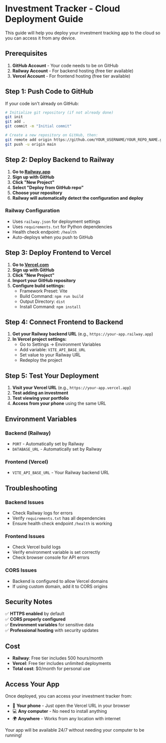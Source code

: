 # Investment Tracker - Cloud Deployment Guide

This guide will help you deploy your investment tracking app to the cloud so you can access it from any device.

## Prerequisites

1. **GitHub Account** - Your code needs to be on GitHub
2. **Railway Account** - For backend hosting (free tier available)
3. **Vercel Account** - For frontend hosting (free tier available)

## Step 1: Push Code to GitHub

If your code isn't already on GitHub:

```bash
# Initialize git repository (if not already done)
git init
git add .
git commit -m "Initial commit"

# Create a new repository on GitHub, then:
git remote add origin https://github.com/YOUR_USERNAME/YOUR_REPO_NAME.git
git push -u origin main
```

## Step 2: Deploy Backend to Railway

1. **Go to [Railway.app](https://railway.app/)**
2. **Sign up with GitHub**
3. **Click "New Project"**
4. **Select "Deploy from GitHub repo"**
5. **Choose your repository**
6. **Railway will automatically detect the configuration and deploy**

### Railway Configuration
- Uses `railway.json` for deployment settings
- Uses `requirements.txt` for Python dependencies
- Health check endpoint: `/health`
- Auto-deploys when you push to GitHub

## Step 3: Deploy Frontend to Vercel

1. **Go to [Vercel.com](https://vercel.com/)**
2. **Sign up with GitHub**
3. **Click "New Project"**
4. **Import your GitHub repository**
5. **Configure build settings:**
   - Framework Preset: Vite
   - Build Command: `npm run build`
   - Output Directory: `dist`
   - Install Command: `npm install`

## Step 4: Connect Frontend to Backend

1. **Get your Railway backend URL** (e.g., `https://your-app.railway.app`)
2. **In Vercel project settings:**
   - Go to Settings → Environment Variables
   - Add variable: `VITE_API_BASE_URL`
   - Set value to your Railway URL
   - Redeploy the project

## Step 5: Test Your Deployment

1. **Visit your Vercel URL** (e.g., `https://your-app.vercel.app`)
2. **Test adding an investment**
3. **Test viewing your portfolio**
4. **Access from your phone** using the same URL

## Environment Variables

### Backend (Railway)
- `PORT` - Automatically set by Railway
- `DATABASE_URL` - Automatically set by Railway

### Frontend (Vercel)
- `VITE_API_BASE_URL` - Your Railway backend URL

## Troubleshooting

### Backend Issues
- Check Railway logs for errors
- Verify `requirements.txt` has all dependencies
- Ensure health check endpoint `/health` is working

### Frontend Issues
- Check Vercel build logs
- Verify environment variable is set correctly
- Check browser console for API errors

### CORS Issues
- Backend is configured to allow Vercel domains
- If using custom domain, add it to CORS origins

## Security Notes

✅ **HTTPS enabled** by default  
✅ **CORS properly configured**  
✅ **Environment variables** for sensitive data  
✅ **Professional hosting** with security updates  

## Cost

- **Railway**: Free tier includes 500 hours/month
- **Vercel**: Free tier includes unlimited deployments
- **Total cost**: $0/month for personal use

## Access Your App

Once deployed, you can access your investment tracker from:
- 📱 **Your phone** - Just open the Vercel URL in your browser
- 💻 **Any computer** - No need to install anything
- 🌍 **Anywhere** - Works from any location with internet

Your app will be available 24/7 without needing your computer to be running! 